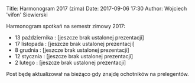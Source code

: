 Title: Harmonogram 2017 (zima)
Date: 2017-09-06 17:30
Author: Wojciech 'vifon' Siewierski

Harmonogram spotkań na semestr zimowy 2017:

- 13 października
  : [jeszcze brak ustalonej prezentacji]
- 17 listopada
  : [jeszcze brak ustalonej prezentacji]
- 8 grudnia
  : [jeszcze brak ustalonej prezentacji]
- 12 stycznia
  : [jeszcze brak ustalonej prezentacji]
- 2 lutego
  : [jeszcze brak ustalonej prezentacji]

Post będę aktualizował na bieżąco gdy znajdę ochotników na prelegentów.
